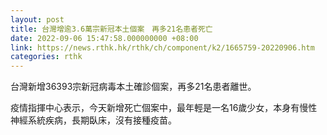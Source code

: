 ```yaml
---
layout: post
title: 台灣增逾3.6萬宗新冠本土個案　再多21名患者死亡
date: 2022-09-06 15:47:58.000000000 +08:00
link: https://news.rthk.hk/rthk/ch/component/k2/1665759-20220906.htm
categories: rthk
---
```


台灣新增36393宗新冠病毒本土確診個案，再多21名患者離世。

疫情指揮中心表示，今天新增死亡個案中，最年輕是一名16歲少女，本身有慢性神經系統疾病，長期臥床，沒有接種疫苗。
